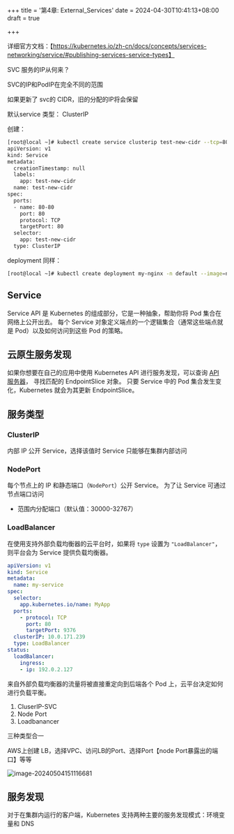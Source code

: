 +++
title = '第4章: External_Services'
date = 2024-04-30T10:41:13+08:00
draft = true

+++

详细官方文档：【https://kubernetes.io/zh-cn/docs/concepts/services-networking/service/#publishing-services-service-types】

SVC 服务的IP从何来？

SVC的IP和PodIP在完全不同的范围

如果更新了 svc的 CIDR，旧的分配的IP将会保留

默认service 类型： ClusterIP



创建：

```sh
[root@local ~]# kubectl create service clusterip test-new-cidr --tcp=80:80 --dry-run=client -o yaml
apiVersion: v1
kind: Service
metadata:
  creationTimestamp: null
  labels:
    app: test-new-cidr
  name: test-new-cidr
spec:
  ports:
  - name: 80-80
    port: 80
    protocol: TCP
    targetPort: 80
  selector:
    app: test-new-cidr
  type: ClusterIP
```

deployment 同样：

```sh
[root@local ~]# kubectl create deployment my-nginx -n default --image=nginx --dry-run=client -o yaml
```



## Service 

Service API 是 Kubernetes 的组成部分，它是一种抽象，帮助你将 Pod 集合在网络上公开出去。 每个 Service 对象定义端点的一个逻辑集合（通常这些端点就是 Pod）以及如何访问到这些 Pod 的策略。



## 云原生服务发现

如果你想要在自己的应用中使用 Kubernetes API 进行服务发现，可以查询 [API 服务器](https://kubernetes.io/zh-cn/docs/concepts/overview/components/#kube-apiserver)， 寻找匹配的 EndpointSlice 对象。 只要 Service 中的 Pod 集合发生变化，Kubernetes 就会为其更新 EndpointSlice。



## 服务类型

### **ClusterIP**

内部 IP 公开 Service，选择该值时 Service 只能够在集群内部访问

### **NodePort**

每个节点上的 IP 和静态端口（`NodePort`）公开 Service。 为了让 Service 可通过节点端口访问

+ 范围内分配端口（默认值：30000-32767）



### LoadBalancer

在使用支持外部负载均衡器的云平台时，如果将 `type` 设置为 `"LoadBalancer"`， 则平台会为 Service 提供负载均衡器。

```yml
apiVersion: v1
kind: Service
metadata:
  name: my-service
spec:
  selector:
    app.kubernetes.io/name: MyApp
  ports:
    - protocol: TCP
      port: 80
      targetPort: 9376
  clusterIP: 10.0.171.239
  type: LoadBalancer
status:
  loadBalancer:
    ingress:
    - ip: 192.0.2.127
```

来自外部负载均衡器的流量将被直接重定向到后端各个 Pod 上，云平台决定如何进行负载平衡。

1. CluserIP-SVC
2. Node Port
3. Loadbanancer

三种类型合一



AWS上创建 LB，选择VPC、访问LB的Port、选择Port【node Port暴露出的端口】等等

![image-20240504151116681](/images/image-20240504151116681.png "Title")





## 服务发现

对于在集群内运行的客户端，Kubernetes 支持两种主要的服务发现模式：环境变量和 DNS
